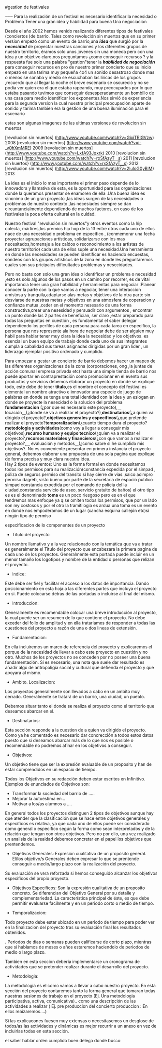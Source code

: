 #gestion de festivales



 ---- Para la realización  de un  festival es necesario identificar la necesidad o Problema Tener una gran  idea y habilidad para  buena Una negociación
 

Desde el año 2002 hemos venido realizando diferentes tipos de festivales (conciertos )de barrio. Tales como revolución sin muertos que en su primer version empezó como un evento de barrio,una ___idea___ que surgió por la ___necesidad___ de proyectar nuestras canciones y los diferentes grupos
de nuestro territorio, éramos solo unos jóvenes sin una moneda pero con una idea y un objetivo claro,nos preguntamos ¿como conseguir recursos ? y la respuesta fue solo una palabra "gestion"tener la ___habilidad de negociación___ para conseguir recursos en pro de nuestro primer concierto que su inicio
empezó en una tarima muy pequeña 4x4
un sonido desastroso donde mas o menos se sonaba y medio se escuchaban las líricas de los grupos ,recuerdo que al llegar la noche el breve escenario se oscureció y no se podia ver quien era el que estaba rapeando, muy preocupados por  lo que estaba pasando tuvimos que conseguir desesperadamente  un bombillo de una casa para medio identificar los exponentes.Nos sirvió de experiencia para la  segunda version la cual nuestra principal preocupación aparte de sonido y tarima tambien era la gestion de una buena iluminación para el escenario

estas son algunas imagenes de las ultimas versiones de revolucion sin muertos


[revolucion sin muertos] (http://www.youtube.com/watch?v=GixiTRlGVzw) 2008
[revolucion sin muertos] (http://www.youtube.com/watch?v=i-_v0hXmMRE) 2009
[revolucion sin muertos] (http://www.youtube.com/watch?v=LxfA93Jqxrk) 2010
[revolucion sin muertos] (http://www.youtube.com/watch?v=rxSfAzyT__s) 2011
[revolucion sin kuertos} (http://www.youtube.com/watch?v=rxSfAzyT__s) 2012
[revolucion sin muertos] (http://www.youtube.com/watch?v=2IuIoG0yBIM) 2013


La idea es el inicio lo mas importante el primer paso depende de lo  innovadora y  llamativa de esta, es la oportunidad para las organizaciones donde la queramos presentar se enamoren de ella .Una buena idea es sinonimo de un gran proyecto ,las ideas surgen de las necesidades  o problemas de nuestro contexto ,las necesiades siempre se dan circuntancialmente dependiendo de muchos factores, en caso de los festivales la poca oferta cultural en la cuidad. 
  
 Nuestro festival "revolución sin muertos"y otros eventos como la hip colecta, mártires,los premios hip hop de la 13 entre otros cada uno de ellos nace de una necesidad o problema en especifico , (conmemorar una fecha
proyectar agrupaciones artísticas, solidarizarse con los mas necesitados,homenaje a los caídos o reconocimiento a los artistas de nuestro territorio) cada una de ellos suple una necesidad.Una herramienta en donde las necesidades se pueden identificar es haciendo encuestas, sondeos con los grupos artisticos de la zona en donde les preguntaremos cuales son sus pricipales dificultades problemas y nesecidades.     

Pero no basta con solo una gran idea o identificar un problema o necesidad ,esto es solo algunos de los pasos en un camino por recorrer, es de vital importancia  tener una gran habilidad y herramientas para negociar :Planear  conocer la parte con la que vamos a negociar, tener una interaccion amistosa y tranquila,adaptarse alas metas y objetivos de la otra parte sin desviarse de nuestras metas y objetivos en una atmosfera de coperacion y confianza mutua ,ceder en el momento nesesario de una forma constructiva,crear una nesesidad y persuadir con argumentos , encontrar un punto donde las 2 partes se benefician, ser claro ,estar preparado para todas las preguntas en cuestión , es fundamental  el saber delegar dependiendo los perfiles de cada persona para cada tarea en especifico, la persona que nos represente ala hora de negociar debe de ser alguien muy habil para hablar tener muy clara la idea la necesidad y los objetivos. es esencial un buen equipo de trabajo donde cada uno de sus integrantes cumpla a cabalidad sus tareas asignadas dirigidas por un gran lider , un liderazgo ejemplar positivo ordenado y cumplido.    


Para empezar a gestar un concierto de barrio debemos hacer un mapeo de las diferentes organizaciones de la zona (corporaciones, ong ,la juntas de acción comunal empresa privada etc) hasta una simple tienda de barrio nos puede aportar en contraprestación como promocionar en el evento sus productos y servicios
debemos elaborar un proyecto en donde se explique todo, este debe de tener __titulo__,es el nombre el concepto del festival es elemental un nombre atractivo e innovador una especie de juego de palabras en donde se tenga una total identidad con la idea y un eslogan en donde se proyecte la nesecidad o la solucion del problema __fundamentacion__ (¿por que es necesario este proyecto),__ locación__(¿donde se va a realizar el proyecto?),__destinatarios__(¿a quien va dirigido el proyecto?,__objetivos generales y específicos__(¿que pretende realizar el proyecto?__temporalizacion__(¿cuanto tiempo dura el proyecto?__metodologia y actividades__(como voy a llegar a conseguir mis objetivos),__recurso humano y equipo tecnico__(¿quien va a realizar el proyecto?,__recursos materiales y financieros__(¿con que vamos a realizar el proyecto?,__ evaluación y metodos__(¿como sabre si he cumplido mis objetivos?.
 No es conveniente presentar en primera instancia el proyecto general,  debemos elaborar una propuesta de una sola pagina que explique de forma precisa y muy clara nuestra  idea.  
Hay 2 tipos de eventos:
Uno es la forma formal en donde necesitamos  todos los permisos para su realización(constancia expedida por el simpad , póliza de seguros permiso del transito si hay cierre de vias ,saico acimpro permiso dagreb, visto bueno por parte de la secretaria de espacio publico simpad constancia expedida por el comando de policia del la ciudad,constancia servicio de aseo, servicio gratuito de baños)
el otro tipo es es el denominado __toma__ es un poco riesgoso pero es en el que tendremos mas enfoque  ya q se omiten todos los permisos, que por un lado son my costosos y por el otro la tramitilogia es ardua 
 una toma  es un evento en donde nos empoderamos de un lugar (cancha esquina callejón etc)si ningún tipo de permiso


especificacion de lo componentes de un proyecto

* Titulo del proyecto 

Un nombre llamativo y a la vez relacionado con la temática que va a tratar es generalmente el Titulo del proyecto que encabezara la primera pagina de cada uno de los proyectos. Generalmente esta portada puede incluir en un menor tamaño los logotipos y nombre de la entidad o personas que relizan el proyecto. 

* Indice: 

Este debe ser fiel y facilitar el acceso a los datos de importancia. Dando posicionamiento en esta hoja a las diferentes partes que incluya el proyecto en si. Puede colocarse detras de las portadas o incluirse al final del mismo. 


* Introduccion: 

Generalmente es recomendable colocar una breve introducción al proyecto, la cual puede ser un resumen de lo que contiene el proyecto. No debe exceder del folio de amplitud y en ella tratariamos de responder a todas las cuestiones del proyecto a razón de una o dos lineas de extensión. 


* Fundamentacion: 

En ella incluiremos un marco de referencia del proyecto y explicaremos el porque de la necesidad de llevar a cabo este proyecto en cuestión y no otro. Muchos de los proyectos no se conceden por no poseer una buena fundamentación. Si es necesario, una nota que suele dar resultado es añadir algo de antropoligia social y cultural que defienda el proyecto y que apoyara al mismo. 

* Ambito. Localizacion: 

Los proyectos generalmente son llevados a cabo en un ambito muy cerrado. Generalmente se tratará de un barrio, una ciudad, un pueblo. 

Debemos situar tanto el donde se realiza el proyecto como el territorio 
que deseamos abarcar en el. 

* Destinatarios: 

Esta sección responde a la cuestion de a quien va dirigido el proyecto. Como ya he comentado es necesario dar concrección a todos estos datos puesto que si deseamos abarcar más de lo que nos es posible o recomendable no podremos afinar en los objetivos a conseguir.

* Objetivos: 

Un objetivo tiene que ser la expresión evaluable de un proposito y han de estar comprendidos en un espacio de tiempo. 

Todos los Objetivos en su redacción deben estar escritos en Infinitivo. 
Ejemplos de enunciados de Objetivos son: 
- Transformar la sociedad del barrio de ..... 
- Mejorar la autoestima en... 
- Motivar a los/as alumnos a .... 

En general todos los proyectos distinguen 2 tipos de objetivos aunque hay que atender que la clasificación que se hace entre objetivos generales y específicos es relativa, ya que cada uno de ellos puede ser considerado como general o especifico según la forma como sean interpretados y de la relación que tengan con otros objetivos. Pero no por ello, una vez realizado un analisis de la reaidad debemos concretar en el papel los objetivos que prentendemos. 

* Objetivos Generales: Expresión cualitativa de un propósito general. El/los objetivo/s Generales deben expresar lo que se prentende conseguir a medio/largo plazo con la realización del proyecto. 

Su evaluación se vera reforzada si hemos conseguido alcanzar los objetivos especificos del propio proyecto. 

* Objetivos Específicos: Son la expresión cualitativa de un proposito concreto. Se diferencian del Objetivo General por su detalle y complementariedad. La característica principal de éste, es que debe permitir evaluarse facilmente y en un periodo corto o medio de tiempo. 

* Temporalizacion: 

Todo proyecto debe estar ubicado en un periodo de tiempo para poder ver en la finalizacion del proyecto tras su evaluación final los resultados obtenidos. 

. Periodos de dias o semanas pueden calificarse de corto plazo, mientras que si hablamos de meses o años estaremos haciendolo de periodos de medio o largo plazo. 

Tambien en esta seccion deberia implementarse un cronograma de actividades que se pretender realizar durante el desarrollo del proyecto. 


* Metodologia: 

La metodologia es el como vamos a llevar a cabo nuestro proyecto. 
En esta sección del proyecto contaremos tanto la forma general que tomaran todas nuestras sesiones de trabajo en el proyecto (Ej. Una metodologia participativa, activa, comunicativa).. como una descripción de las actividades a realizar ( Ej.  pre produccion del concierto produccion : En ellos reaizaremos....) 

Si las explicacones fuesen muy extensas o necesitasemos un desglose de todos/as las actividades y dinámicas es mejor recurrir a un anexo en vez de incluirlas todas en esta sección. 




el saber  hablar
orden
cumplido
buen delega
donde busco 
